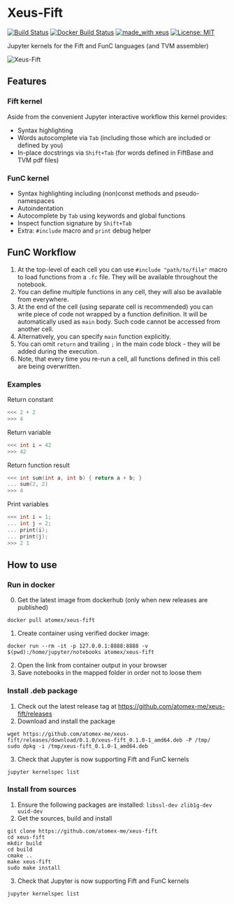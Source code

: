 # Xeus-Fift
[![Build Status](https://travis-ci.org/atomex-me/xeus-fift.svg?branch=master)](https://travis-ci.org/atomex-me/xeus-fift)
[![Docker Build Status](https://img.shields.io/docker/cloud/build/atomex/xeus-fift)](https://hub.docker.com/r/atomex/xeus-fift)
[![made_with xeus](https://img.shields.io/badge/made_with-xeus-yellowgreen.svg)](https://github.com/QuantStack/xeus)
[![License: MIT](https://img.shields.io/badge/License-MIT-yellow.svg)](https://opensource.org/licenses/MIT)

Jupyter kernels for the Fift and FunC languages (and TVM assembler) 

![Xeus-Fift](https://i.imgur.com/0UtNcmL.gif)

## Features

### Fift kernel
Aside from the convenient Jupyter interactive workflow this kernel provides:

* Syntax highlighting
* Words autocomplete via `Tab` (including those which are included or defined by you)
* In-place docstrings via `Shift+Tab` (for words defined in FiftBase and TVM pdf files)

### FunC kernel
* Syntax highlighting including (non)const methods and pseudo-namespaces
* Autoindentation
* Autocomplete by `Tab` using keywords and global functions
* Inspect function signature by `Shift+Tab`        
* Extra: `#include` macro and `print` debug helper

## FunC Workflow
1. At the top-level of each cell you can use `#include "path/to/file"` macro to load functions from a `.fc` file. They will be available throughout the notebook.
2. You can define multiple functions in any cell, they will also be available from everywhere.
3. At the end of the cell (using separate cell is recommended) you can write piece of code not wrapped by a function definition. It will be automatically used as `main` body. Such code cannot be accessed from another cell.
4. Alternatively, you can specify `main` function explicitly.
5. You can omit `return` and trailing `;` in the main code block - they will be added during the execution.
6. Note, that every time you re-run a cell, all functions defined in this cell are being overwritten.

### Examples
Return constant
```cpp
<<< 2 + 2
>>> 4
```

Return variable
```cpp
<<< int i = 42
>>> 42
```

Return function result
```cpp
<<< int sum(int a, int b) { return a + b; }
... sum(2, 2)
>>> 4
```

Print variables
```cpp
<<< int i = 1;
... int j = 2;
... print(i);
... print(j);
>>> 2 1
```

## How to use

### Run in docker
0. Get the latest image from dockerhub (only when new releases are published)
```
docker pull atomex/xeus-fift
```
1. Create container using verified docker image:
```
docker run --rm -it -p 127.0.0.1:8888:8888 -v $(pwd):/home/jupyter/notebooks atomex/xeus-fift
```
2. Open the link from container output in your browser
3. Save notebooks in the mapped folder in order not to loose them

### Install .deb package
1. Check out the latest release tag at https://github.com/atomex-me/xeus-fift/releases
2. Download and install the package
```
wget https://github.com/atomex-me/xeus-fift/releases/download/0.1.0/xeus-fift_0.1.0-1_amd64.deb -P /tmp/
sudo dpkg -i /tmp/xeus-fift_0.1.0-1_amd64.deb
```
3. Check that Jupyter is now supporting Fift and FunC kernels
```
jupyter kernelspec list
```

### Install from sources
1. Ensure the following packages are installed: `libssl-dev zlib1g-dev uuid-dev`
2. Get the sources, build and install
```
git clone https://github.com/atomex-me/xeus-fift
cd xeus-fift
mkdir build
cd build
cmake ..
make xeus-fift
sudo make install
```
3. Check that Jupyter is now supporting Fift and FunC kernels
```
jupyter kernelspec list
```
